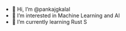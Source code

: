 - 👋 Hi, I’m @pankajgkalal
- 👀 I’m interested in Machine Learning and AI
- 🌱 I’m currently learning Rust S

<!---
pankajgkalal/pankajgkalal is a ✨ special ✨ repository because its `README.md` (this file) appears on your GitHub profile.
You can click the Preview link to take a look at your changes.
--->
